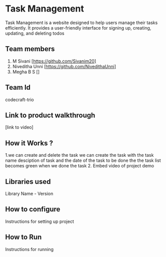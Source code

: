 
# Task Management
Task Management is a website designed to help users manage their tasks efficiently. It provides a user-friendly interface for signing up, creating, updating, and deleting todos
## Team members
1. M Sivani [https://github.com/Sivanim20]
2. Niveditha Unni [https://github.com/NivedithaUnni]
3. Megha B S []
## Team Id
codecraft-trio
## Link to product walkthrough
[link to video]
## How it Works ?
1.we can create and delete the task we can create the task with the task name desciption of task and the date of the task to be done the the task list becomes green when we done the task
2. Embed video of project demo
## Libraries used
Library Name - Version
## How to configure
Instructions for setting up project
## How to Run
Instructions for running
